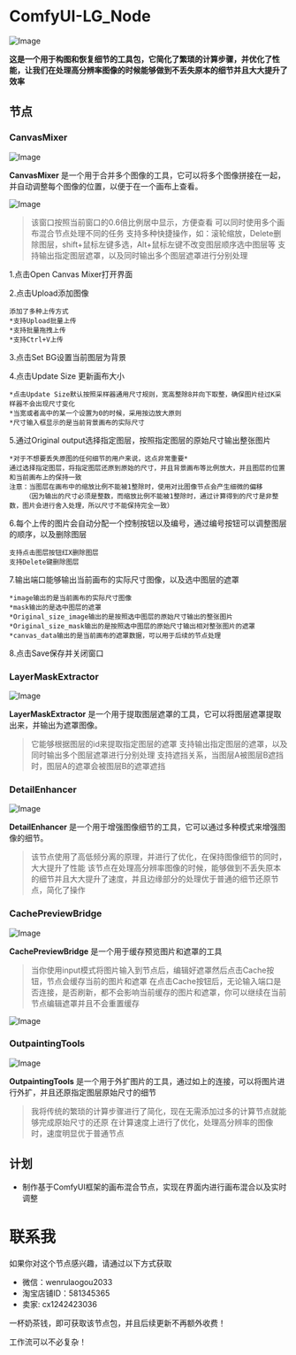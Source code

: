 # ComfyUI-LG_Node

![Image](./assets/all_nodes.png)

**这是一个用于构图和恢复细节的工具包，它简化了繁琐的计算步骤，并优化了性能，让我们在处理高分辨率图像的时候能够做到不丢失原本的细节并且大大提升了效率**


## 节点

### CanvasMixer

![Image](./assets/CanvasMixer.png)

**CanvasMixer** 是一个用于合并多个图像的工具，它可以将多个图像拼接在一起，并自动调整每个图像的位置，以便于在一个画布上查看。

![Image](./assets/CMP.png)

> 该窗口按照当前窗口的0.6倍比例居中显示，方便查看
> 可以同时使用多个画布混合节点处理不同的任务
> 支持多种快捷操作，如：滚轮缩放，Delete删除图层，shift+鼠标左键多选，Alt+鼠标左键不改变图层顺序选中图层等
> 支持输出指定图层遮罩，以及同时输出多个图层遮罩进行分别处理

1.点击Open Canvas Mixer打开界面

2.点击Upload添加图像

```
添加了多种上传方式
*支持Upload批量上传
*支持批量拖拽上传
*支持Ctrl+V上传
```

3.点击Set BG设置当前图层为背景

4.点击Update Size 更新画布大小

```
*点击Update Size默认按照采样器通用尺寸规则，宽高整除8并向下取整，确保图片经过K采样器不会出现尺寸变化
*当宽或者高中的某一个设置为0的时候，采用按边放大原则
*尺寸输入框显示的是当前背景画布的实际尺寸
```

5.通过Original output选择指定图层，按照指定图层的原始尺寸输出整张图片

```
*对于不想要丢失原图的任何细节的用户来说，这点非常重要*
通过选择指定图层，将指定图层还原到原始的尺寸，并且背景画布等比例放大，并且图层的位置和当前画布上的保持一致
注意：当图层在画布中的缩放比例不能被1整除时，使用对比图像节点会产生细微的偏移
    （因为输出的尺寸必须是整数，而缩放比例不能被1整除时，通过计算得到的尺寸是非整数，图片会进行舍入处理，所以尺寸不能保持完全一致）
```

6.每个上传的图片会自动分配一个控制按钮以及编号，通过编号按钮可以调整图层的顺序，以及删除图层

```
支持点击图层按钮红X删除图层
支持Delete键删除图层
```

7.输出端口能够输出当前画布的实际尺寸图像，以及选中图层的遮罩

```
*image输出的是当前画布的实际尺寸图像
*mask输出的是选中图层的遮罩
*Original_size_image输出的是按照选中图层的原始尺寸输出的整张图片
*Original_size_mask输出的是按照选中图层的原始尺寸输出相对整张图片的遮罩
*canvas_data输出的是当前画布的遮罩数据，可以用于后续的节点处理
```

8.点击Save保存并关闭窗口



### LayerMaskExtractor

![Image](./assets/LayerMaskExtractor.png)

**LayerMaskExtractor** 是一个用于提取图层遮罩的工具，它可以将图层遮罩提取出来，并输出为遮罩图像。

> 它能够根据图层的id来提取指定图层的遮罩
> 支持输出指定图层的遮罩，以及同时输出多个图层遮罩进行分别处理
> 支持遮挡关系，当图层A被图层B遮挡时，图层A的遮罩会被图层B的遮罩遮挡



### DetailEnhancer

![Image](./assets/DetailEnhancer.png)

**DetailEnhancer** 是一个用于增强图像细节的工具，它可以通过多种模式来增强图像的细节。

> 该节点使用了高低频分离的原理，并进行了优化，在保持图像细节的同时，大大提升了性能
> 该节点在处理高分辨率图像的时候，能够做到不丢失原本的细节并且大大提升了速度，并且边缘部分的处理优于普通的细节还原节点，简化了操作


### CachePreviewBridge

![Image](./assets/CachePreviewBridge.png)

**CachePreviewBridge** 是一个用于缓存预览图片和遮罩的工具

> 当你使用input模式将图片输入到节点后，编辑好遮罩然后点击Cache按钮，节点会缓存当前的图片和遮罩
> 在点击Cache按钮后，无论输入端口是否连接，是否刷新，都不会影响当前缓存的图片和遮罩，你可以继续在当前节点编辑遮罩并且不会重置缓存

![Image](./assets/CachePreviewBridge_2.png)


### OutpaintingTools

![Image](./assets/OutpaintingTools.png)

**OutpaintingTools** 是一个用于外扩图片的工具，通过如上的连接，可以将图片进行外扩，并且还原指定图层原始尺寸的细节
>我将传统的繁琐的计算步骤进行了简化，现在无需添加过多的计算节点就能够完成原始尺寸的还原
>在计算速度上进行了优化，处理高分辨率的图像时，速度明显优于普通节点



## 计划
- 制作基于ComfyUI框架的画布混合节点，实现在界面内进行画布混合以及实时调整

# 联系我
如果你对这个节点感兴趣，请通过以下方式获取
- 微信：wenrulaogou2033
- 淘宝店铺ID：581345365
- 卖家: cx1242423036

一杯奶茶钱，即可获取该节点包，并且后续更新不再额外收费！

工作流可以不必复杂！
